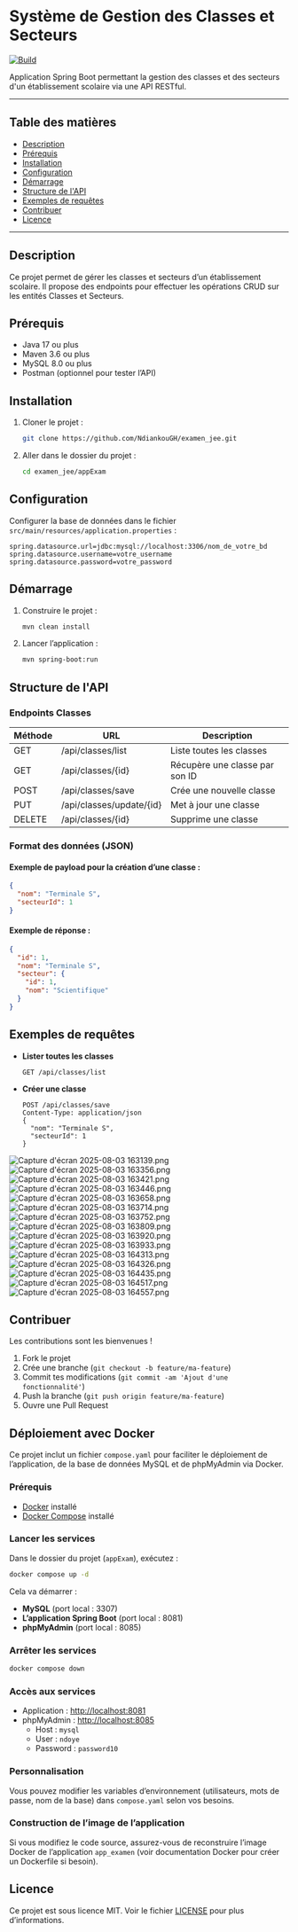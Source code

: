 # Système de Gestion des Classes et Secteurs

[![Build](https://img.shields.io/badge/build-passing-brightgreen)](https://github.com/NdiankouGH/examen_jee)

Application Spring Boot permettant la gestion des classes et des secteurs d'un établissement scolaire via une API RESTful.

---

## Table des matières
- [Description](#description)
- [Prérequis](#prérequis)
- [Installation](#installation)
- [Configuration](#configuration)
- [Démarrage](#démarrage)
- [Structure de l'API](#structure-de-lapi)
- [Exemples de requêtes](#exemples-de-requêtes)
- [Contribuer](#contribuer)
- [Licence](#licence)

---

## Description
Ce projet permet de gérer les classes et secteurs d’un établissement scolaire. Il propose des endpoints pour effectuer les opérations CRUD sur les entités Classes et Secteurs.

## Prérequis
- Java 17 ou plus
- Maven 3.6 ou plus
- MySQL 8.0 ou plus
- Postman (optionnel pour tester l’API)

## Installation
1. Cloner le projet :
   ```bash
   git clone https://github.com/NdiankouGH/examen_jee.git
   ```
2. Aller dans le dossier du projet :
   ```bash
   cd examen_jee/appExam
   ```

## Configuration
Configurer la base de données dans le fichier `src/main/resources/application.properties` :
```properties
spring.datasource.url=jdbc:mysql://localhost:3306/nom_de_votre_bd
spring.datasource.username=votre_username
spring.datasource.password=votre_password
```

## Démarrage
1. Construire le projet :
   ```bash
   mvn clean install
   ```
2. Lancer l’application :
   ```bash
   mvn spring-boot:run
   ```

## Structure de l'API
### Endpoints Classes
| Méthode | URL                      | Description                      |
|---------|--------------------------|----------------------------------|
| GET     | /api/classes/list        | Liste toutes les classes         |
| GET     | /api/classes/{id}        | Récupère une classe par son ID   |
| POST    | /api/classes/save        | Crée une nouvelle classe         |
| PUT     | /api/classes/update/{id} | Met à jour une classe            |
| DELETE  | /api/classes/{id}        | Supprime une classe              |

### Format des données (JSON)
#### Exemple de payload pour la création d’une classe :
```json
{
  "nom": "Terminale S",
  "secteurId": 1
}
```

#### Exemple de réponse :
```json
{
  "id": 1,
  "nom": "Terminale S",
  "secteur": {
    "id": 1,
    "nom": "Scientifique"
  }
}
```

## Exemples de requêtes
- **Lister toutes les classes**
  ```http
  GET /api/classes/list
  ```
- **Créer une classe**
  ```http
  POST /api/classes/save
  Content-Type: application/json
  {
    "nom": "Terminale S",
    "secteurId": 1
  }
  ```
![Capture d'écran 2025-08-03 163139.png](Capture%20d%27%C3%A9cran%202025-08-03%20163139.png)
![Capture d'écran 2025-08-03 163356.png](Capture%20d%27%C3%A9cran%202025-08-03%20163356.png)
![Capture d'écran 2025-08-03 163421.png](Capture%20d%27%C3%A9cran%202025-08-03%20163421.png)
![Capture d'écran 2025-08-03 163446.png](Capture%20d%27%C3%A9cran%202025-08-03%20163446.png)
![Capture d'écran 2025-08-03 163658.png](Capture%20d%27%C3%A9cran%202025-08-03%20163658.png)
![Capture d'écran 2025-08-03 163714.png](Capture%20d%27%C3%A9cran%202025-08-03%20163714.png)
![Capture d'écran 2025-08-03 163752.png](Capture%20d%27%C3%A9cran%202025-08-03%20163752.png)
![Capture d'écran 2025-08-03 163809.png](Capture%20d%27%C3%A9cran%202025-08-03%20163809.png)
![Capture d'écran 2025-08-03 163920.png](Capture%20d%27%C3%A9cran%202025-08-03%20163920.png)
![Capture d'écran 2025-08-03 163933.png](Capture%20d%27%C3%A9cran%202025-08-03%20163933.png)
![Capture d'écran 2025-08-03 164313.png](Capture%20d%27%C3%A9cran%202025-08-03%20164313.png)
![Capture d'écran 2025-08-03 164326.png](Capture%20d%27%C3%A9cran%202025-08-03%20164326.png)
![Capture d'écran 2025-08-03 164435.png](Capture%20d%27%C3%A9cran%202025-08-03%20164435.png)
![Capture d'écran 2025-08-03 164517.png](Capture%20d%27%C3%A9cran%202025-08-03%20164517.png)
![Capture d'écran 2025-08-03 164557.png](Capture%20d%27%C3%A9cran%202025-08-03%20164557.png)
## Contribuer
Les contributions sont les bienvenues !
1. Fork le projet
2. Crée une branche (`git checkout -b feature/ma-feature`)
3. Commit tes modifications (`git commit -am 'Ajout d'une fonctionnalité'`)
4. Push la branche (`git push origin feature/ma-feature`)
5. Ouvre une Pull Request

## Déploiement avec Docker

Ce projet inclut un fichier `compose.yaml` pour faciliter le déploiement de l’application, de la base de données MySQL et de phpMyAdmin via Docker.

### Prérequis
- [Docker](https://www.docker.com/) installé
- [Docker Compose](https://docs.docker.com/compose/) installé

### Lancer les services
Dans le dossier du projet (`appExam`), exécutez :
```bash
docker compose up -d
```

Cela va démarrer :
- **MySQL** (port local : 3307)
- **L’application Spring Boot** (port local : 8081)
- **phpMyAdmin** (port local : 8085)

### Arrêter les services
```bash
docker compose down
```

### Accès aux services
- Application : [http://localhost:8081](http://localhost:8081)
- phpMyAdmin : [http://localhost:8085](http://localhost:8085)
  - Host : `mysql`
  - User : `ndoye`
  - Password : `password10`

### Personnalisation
Vous pouvez modifier les variables d’environnement (utilisateurs, mots de passe, nom de la base) dans `compose.yaml` selon vos besoins.

### Construction de l’image de l’application
Si vous modifiez le code source, assurez-vous de reconstruire l’image Docker de l’application `app_examen` (voir documentation Docker pour créer un Dockerfile si besoin).

## Licence
Ce projet est sous licence MIT. Voir le fichier [LICENSE](LICENSE) pour plus d’informations.
